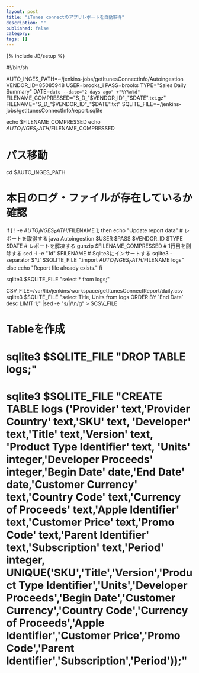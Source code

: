 ```yaml
---
layout: post
title: "iTunes connectのアプリレポートを自動取得"
description: ""
published: false
category: 
tags: []
---
```

{% include JB/setup %}

#!/bin/sh

AUTO_INGES_PATH=~/jenkins-jobs/getItunesConnectInfo/Autoingestion
VENDOR_ID=85085948
USER=brooks_i
PASS=brooks
TYPE="Sales Daily Summary"
DATE=`date --date="2 days ago" +"%Y%m%d"`
FILENAME_COMPRESSED="S_D_"$VENDOR_ID"_"$DATE".txt.gz"
FILENAME="S_D_"$VENDOR_ID"_"$DATE".txt"
SQLITE_FILE=~/jenkins-jobs/getItunesConnectInfo/report.sqlite

echo $FILENAME_COMPRESSED
echo $AUTO_INGES_PATH/$FILENAME_COMPRESSED

# パス移動
cd $AUTO_INGES_PATH

# 本日のログ・ファイルが存在しているか確認
if [ ! -e $AUTO_INGES_PATH/$FILENAME ]; then
    echo "Update report data"
    # レポートを取得する
    java Autoingestion $USER $PASS $VENDOR_ID $TYPE $DATE
    # レポートを解凍する
    gunzip $FILENAME_COMPRESSED
    # 1行目を削除する
    sed -i -e "1d" $FILENAME
    # Sqlite3にインサートする
    sqlite3 -separator $'\t' $SQLITE_FILE ".import $AUTO_INGES_PATH/$FILENAME logs"
else
    echo "Report file already exists."
fi

sqlite3 $SQLITE_FILE "select * from logs;"

CSV_FILE=/var/lib/jenkins/workspace/getItunesConnectReport/daily.csv
sqlite3 $SQLITE_FILE "select Title, Units from logs ORDER BY \`End Date\` desc LIMIT 1;" |sed -e "s/|/\n/g" > $CSV_FILE

# Tableを作成
# sqlite3 $SQLITE_FILE "DROP TABLE logs;"
# sqlite3 $SQLITE_FILE "CREATE TABLE logs ('Provider' text,'Provider Country' text,'SKU' text, 'Developer' text,'Title' text,'Version' text, 'Product Type Identifier' text, 'Units' integer,'Developer Proceeds' integer,'Begin Date' date,'End Date' date,'Customer Currency' text,'Country Code' text,'Currency of Proceeds' text,'Apple Identifier' text,'Customer Price' text,'Promo Code' text,'Parent Identifier' text,'Subscription' text,'Period' integer, UNIQUE('SKU','Title','Version','Product Type Identifier','Units','Developer Proceeds','Begin Date','Customer Currency','Country Code','Currency of Proceeds','Apple Identifier','Customer Price','Promo Code','Parent Identifier','Subscription','Period'));"
